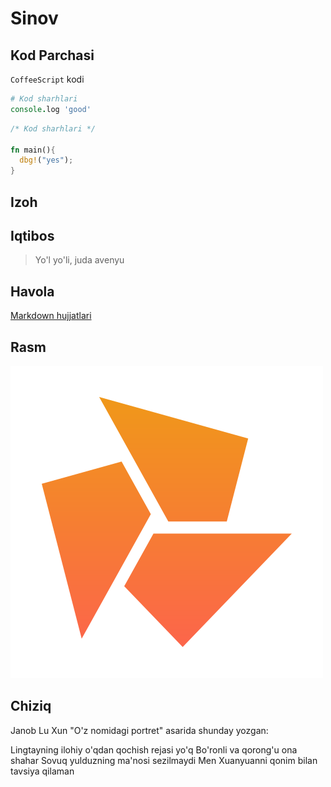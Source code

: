 [Markdown global sharhlar]:#

# Sinov

## Kod Parchasi

`CoffeeScript` kodi

```coffee
# Kod sharhlari
console.log 'good'


```

```rust
/* Kod sharhlari */

fn main(){
  dbg!("yes");
}
```

## Izoh

<!-- HTML 注释 --> 

<!-- 多行注释 --> 

## Iqtibos

> Yo'l yo'li, juda avenyu

## Havola

[Markdown hujjatlari](https://github.com/xxai-art/xxai-art-md)

## Rasm

![xxAI.Art brend identifikatori](https://raw.githubusercontent.com/xxai-art/web/main/file/svg/logo.svg)

## Chiziq

Janob Lu Xun "O'z nomidagi portret" asarida shunday yozgan:

  Lingtayning ilohiy o'qdan qochish rejasi yo'q
  Bo'ronli va qorong'u ona shahar
  Sovuq yulduzning ma'nosi sezilmaydi
  Men Xuanyuanni qonim bilan tavsiya qilaman


